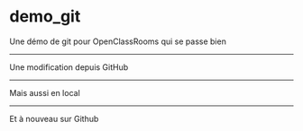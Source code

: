 ﻿# demo_git
Une démo de git pour OpenClassRooms qui se passe bien

----------------------

Une modification depuis GitHub

----------------------

Mais aussi en local

----------------------

Et à nouveau sur Github
